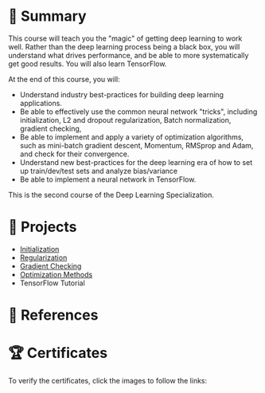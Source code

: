 # 📄 Summary
This course will teach you the "magic" of getting deep learning to work well. Rather than the deep learning process being a black box, you will understand what drives performance, and be able to more systematically get good results. You will also learn TensorFlow.

At the end of this course, you will:
* Understand industry best-practices for building deep learning applications.
* Be able to effectively use the common neural network "tricks", including initialization, L2 and dropout regularization, Batch normalization, gradient checking,
* Be able to implement and apply a variety of optimization algorithms, such as mini-batch gradient descent, Momentum, RMSprop and Adam, and check for their convergence.
* Understand new best-practices for the deep learning era of how to set up train/dev/test sets and analyze bias/variance
* Be able to implement a neural network in TensorFlow.

This is the second course of the Deep Learning Specialization.

# 📂 Projects
* [Initialization](https://github.com/mauritsvzb/DeepLearning.AI-Deep-Learning-Specialization/blob/main/02.%20Improving%20Deep%20Neural%20Networks/01.%20Practical%20Aspects%20of%20Deep%20Learning/Initialization.ipynb)
* [Regularization](https://github.com/mauritsvzb/DeepLearning.AI-Deep-Learning-Specialization/blob/main/02.%20Improving%20Deep%20Neural%20Networks/01.%20Practical%20Aspects%20of%20Deep%20Learning/Regularization.ipynb)
* [Gradient Checking](https://github.com/mauritsvzb/DeepLearning.AI-Deep-Learning-Specialization/blob/main/02.%20Improving%20Deep%20Neural%20Networks/01.%20Practical%20Aspects%20of%20Deep%20Learning/Gradient_Checking.ipynb)
* [Optimization Methods](https://github.com/mauritsvzb/DeepLearning.AI-Deep-Learning-Specialization/blob/main/02.%20Improving%20Deep%20Neural%20Networks/02.%20Optimization%20Algorithms/Optimization_methods.ipynb)
* TensorFlow Tutorial

# 📄 References


# 🏆 Certificates
To verify the certificates, click the images to follow the links:
